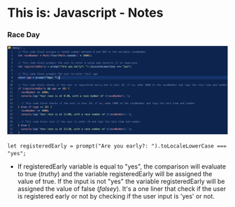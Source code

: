# This is: Javascript - Notes

### Race Day

![](images/raceDayNotes.png)

`let registeredEarly = prompt("Are you early?: ").toLocaleLowerCase === "yes";`

- If registeredEarly variable is equal to "yes", the comparison will evaluate to true (*truthy*) and the variable registeredEarly will be assigned the value of true. If the input is not "yes" the variable registeredEarly will be assigned the value of false (*falsey*). It's a one liner that check if the user is registered early or not by checking if the user input is 'yes' or not.
